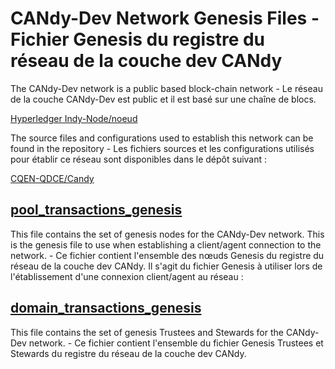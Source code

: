 # CANdy-Dev Network Genesis Files - Fichier Genesis du registre du réseau de la couche dev CANdy

The CANdy-Dev network is a public based block-chain network - Le réseau de la couche CANdy-Dev est public et il est basé sur une chaîne de blocs. 

[Hyperledger Indy-Node/noeud](https://github.com/hyperledger/indy-node) 

The source files and configurations used to establish this network can be found in the repository - Les fichiers sources et les configurations utilisés pour établir ce réseau sont disponibles dans le dépôt suivant :

[CQEN-QDCE/Candy](https://github.com/CQEN-QDCE/Candy)

## [pool_transactions_genesis](./pool_transactions_genesis)

This file contains the set of genesis nodes for the CANdy-Dev network.  This is the genesis file to use when establishing a client/agent connection to the network. - Ce fichier contient l'ensemble des nœuds Genesis du registre du réseau de la couche dev CANdy. Il s'agit du fichier Genesis à utiliser lors de l'établissement d'une connexion client/agent au réseau :

## [domain_transactions_genesis](./domain_transactions_genesis)

This file contains the set of genesis Trustees and Stewards for the CANdy-Dev network. - Ce fichier contient l'ensemble du fichier Genesis Trustees et Stewards du registre du réseau de la couche dev CANdy.
